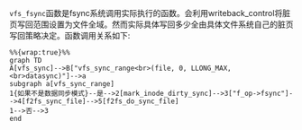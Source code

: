 `vfs_fsync`函数是fsync系统调用实际执行的函数。会利用writeback_control将脏页写回范围设置为文件全域。然而实际具体写回多少全由具体文件系统自己的脏页写回策略决定。函数调用关系如下:
```mermaid
%%{wrap:true}%%
graph TD
A[vfs_sync]-->B["vfs_sync_range<br>(file, 0, LLONG_MAX, <br>datasync)"]-->a
subgraph a[vfs_sync_range]
1{如果不是数据同步模式}--是-->2[mark_inode_dirty_sync]-->3["f_op->fsync"]-->4[f2fs_sync_file]-->5[f2fs_do_sync_file]
1-->否-->3
end

```